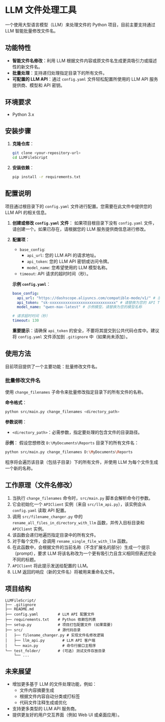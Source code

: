 # LLM 文件处理工具

一个使用大型语言模型（LLM）来处理文件的 Python 项目，目前主要支持通过 LLM 智能批量修改文件名。

## 功能特性

*   **智能文件名修改**：利用 LLM 根据文件内容或原文件名生成更具吸引力或描述性的新文件名。
*   **批量处理**：支持递归处理指定目录下的所有文件。
*   **可配置的 LLM API**：通过 `config.yaml` 文件轻松配置所使用的 LLM API 服务提供商、模型和 API 密钥。

## 环境要求

*   Python 3.x

## 安装步骤

1.  **克隆仓库**：
    ```bash
    git clone <your-repository-url>
    cd LLMFileScript
    ```
2.  **安装依赖**：
    ```bash
    pip install -r requirements.txt
    ```

## 配置说明

项目通过根目录下的 `config.yaml` 文件进行配置。您需要在此文件中提供您的 LLM API 的相关信息。

1.  **创建或修改 `config.yaml` 文件**：
    如果项目根目录下没有 `config.yaml` 文件，请创建一个。如果已存在，请根据您的 LLM 服务提供商信息进行修改。

2.  **配置项**：
    *   `base_config`:
        *   `api_url`: 您的 LLM API 的请求地址。
        *   `api_token`: 您的 LLM API 密钥或访问令牌。
        *   `model_name`: 您希望使用的 LLM 模型名称。
    *   `timeout`: API 请求的超时时间（秒）。

    **示例 `config.yaml`**：
    ```yaml
    base_config:
      api_url: "https://dashscope.aliyuncs.com/compatible-mode/v1/" # 示例 URL，请替换为您的 API URL
      api_token: "sk-xxxxxxxxxxxxxxxxxxxxxxxxxxxxxx" # 请替换为您的 API Token
      model_name: "qwen-max-latest" # 示例模型，请替换为您的模型名称

    # 请求超时时间（秒）
    timeout: 130
    ```
    **重要提示**：请确保 `api_token` 的安全，不要将其提交到公共代码仓库中。建议将 `config.yaml` 文件添加到 `.gitignore` 中（如果尚未添加）。

## 使用方法

目前项目提供了一个主要功能：批量修改文件名。

### 批量修改文件名

使用 `change_filenames` 子命令来批量修改指定目录下的所有文件的名称。

**命令格式**：
```bash
python src/main.py change_filenames <directory_path>
```

**参数说明**：
*   `<directory_path>`：必需参数，指定要处理的包含文件的目录路径。

**示例**：
假设您想修改 `D:\MyDocuments\Reports` 目录下的所有文件名：
```bash
python src/main.py change_filenames D:\MyDocuments\Reports
```
程序将会遍历该目录（包括子目录）下的所有文件，并使用 LLM 为每个文件生成一个新的名称。

## 工作原理（文件名修改）

1.  当执行 `change_filenames` 命令时，`src/main.py` 脚本会解析命令行参数。
2.  它会初始化一个 `APIClient` 实例（来自 `src/llm_api.py`），该实例会从 `config.yaml` 读取 API 配置。
3.  调用 `src/filename_changer.py` 中的 `rename_all_files_in_directory_with_llm` 函数，并传入目标目录和 `APIClient` 实例。
4.  该函数会递归地遍历指定目录中的所有文件。
5.  对于每个文件，会调用 `rename_single_file_with_llm` 函数。
6.  在此函数中，会根据文件的当前名称（不含扩展名的部分）生成一个提示（prompt），要求 LLM 将该名称改为一个更有吸引力且含义相同但表述完全不同的标题。
7.  `APIClient` 将此提示发送给配置的 LLM。
8.  LLM 返回的响应（新的文件名）将被用来重命名文件。

## 项目结构

```
LLMFileScript/
├── .gitignore
├── README.md
├── config.yaml         # LLM API 配置文件
├── requirements.txt    # Python 依赖包列表
├── setup.py            # 项目打包配置文件 (如果需要)
├── src/                # 源代码目录
│   ├── filename_changer.py # 实现文件名修改逻辑
│   ├── llm_api.py        # LLM API 客户端
│   └── main.py           # 命令行接口主程序
└── test_folder/        # (可选) 测试文件存放目录
    └── ...
```

## 未来展望

*   增加更多基于 LLM 的文件处理功能，例如：
    *   文件内容摘要生成
    *   根据文件内容自动分类或打标签
    *   代码文件注释生成或优化
*   支持更多类型的 LLM API 服务商。
*   提供更友好的用户交互界面（例如 Web UI 或桌面应用）。